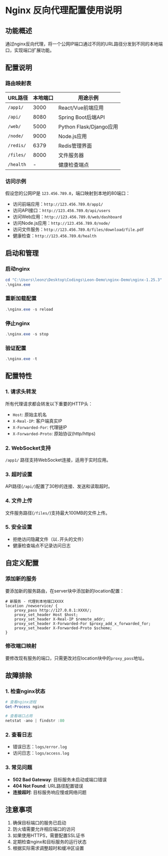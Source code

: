 # Nginx 反向代理配置使用说明

## 功能概述
通过nginx反向代理，将一个公网IP端口通过不同的URL路径分发到不同的本地端口，实现端口扩展功能。

## 配置说明

### 路由映射表
| URL路径 | 本地端口 | 用途示例 |
|---------|----------|----------|
| `/app1/` | 3000 | React/Vue前端应用 |
| `/api/` | 8080 | Spring Boot后端API |
| `/web/` | 5000 | Python Flask/Django应用 |
| `/node/` | 9000 | Node.js应用 |
| `/redis/` | 6379 | Redis管理界面 |
| `/files/` | 8000 | 文件服务器 |
| `/health` | - | 健康检查端点 |

### 访问示例
假设您的公网IP是 `123.456.789.0`，端口映射到本地的80端口：

- 访问前端应用：`http://123.456.789.0/app1/`
- 访问API接口：`http://123.456.789.0/api/users`
- 访问Web应用：`http://123.456.789.0/web/dashboard`
- 访问Node.js应用：`http://123.456.789.0/node/`
- 访问文件服务：`http://123.456.789.0/files/download/file.pdf`
- 健康检查：`http://123.456.789.0/health`

## 启动和管理

### 启动nginx
```powershell
cd "C:\Users\leonz\Desktop\Codings\Leon-Demo\nginx-Demo\nginx-1.25.3"
.\nginx.exe
```

### 重新加载配置
```powershell
.\nginx.exe -s reload
```

### 停止nginx
```powershell
.\nginx.exe -s stop
```

### 验证配置
```powershell
.\nginx.exe -t
```

## 配置特性

### 1. 请求头转发
所有代理请求都会转发以下重要的HTTP头：
- `Host`: 原始主机名
- `X-Real-IP`: 客户端真实IP
- `X-Forwarded-For`: 代理链IP
- `X-Forwarded-Proto`: 原始协议(http/https)

### 2. WebSocket支持
`/app1/` 路径支持WebSocket连接，适用于实时应用。

### 3. 超时设置
API路径(`/api/`)配置了30秒的连接、发送和读取超时。

### 4. 文件上传
文件服务路径(`/files/`)支持最大100MB的文件上传。

### 5. 安全设置
- 拒绝访问隐藏文件（以`.`开头的文件）
- 健康检查端点不记录访问日志

## 自定义配置

### 添加新的服务
要添加新的服务路由，在server块中添加新的location配置：

```nginx
# 新服务 - 代理到本地端口XXXX
location /newservice/ {
    proxy_pass http://127.0.0.1:XXXX/;
    proxy_set_header Host $host;
    proxy_set_header X-Real-IP $remote_addr;
    proxy_set_header X-Forwarded-For $proxy_add_x_forwarded_for;
    proxy_set_header X-Forwarded-Proto $scheme;
}
```

### 修改端口映射
要修改现有服务的端口，只需更改对应location块中的`proxy_pass`地址。

## 故障排除

### 1. 检查nginx状态
```powershell
# 查看nginx进程
Get-Process nginx

# 查看端口占用
netstat -ano | findstr :80
```

### 2. 查看日志
- 错误日志：`logs/error.log`
- 访问日志：`logs/access.log`

### 3. 常见问题
- **502 Bad Gateway**: 目标服务未启动或端口错误
- **404 Not Found**: URL路径配置错误
- **连接超时**: 目标服务响应慢或网络问题

## 注意事项

1. 确保目标端口的服务已启动
2. 防火墙需要允许相应端口的访问
3. 如果使用HTTPS，需要配置SSL证书
4. 定期检查nginx和目标服务的运行状态
5. 根据实际需求调整超时和缓冲区设置